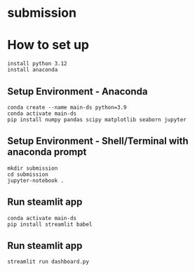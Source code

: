 # submission

# How to set up
```
install python 3.12
install anaconda
```
## Setup Environment - Anaconda
```
conda create --name main-ds python=3.9
conda activate main-ds
pip install numpy pandas scipy matplotlib seaborn jupyter
```
## Setup Environment - Shell/Terminal with anaconda prompt
```
mkdir submission
cd submission
jupyter-notebook .
```

## Run steamlit app
```
conda activate main-ds
pip install streamlit babel

```

## Run steamlit app
```
streamlit run dashboard.py
```
